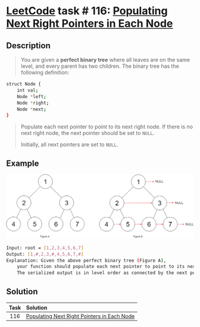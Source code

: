 # [LeetCode][leetcode] task # 116: [Populating Next Right Pointers in Each Node][task]

Description
-----------

> You are given a **perfect binary tree** where all leaves are on the same level,
> and every parent has two children. The binary tree has the following definition:

```sh
struct Node {
    int val;
    Node *left;
    Node *right;
    Node *next;
}
```
> Populate each next pointer to point to its next right node.
> If there is no next right node, the next pointer should be set to `NULL`.
> 
> Initially, all next pointers are set to `NULL`.

 Example
-------

![node.png](image/node.png)

```sh
Input: root = [1,2,3,4,5,6,7]
Output: [1,#,2,3,#,4,5,6,7,#]
Explanation: Given the above perfect binary tree (Figure A),
    your function should populate each next pointer to point to its next right node, just like in Figure B.
    The serialized output is in level order as connected by the next pointers, with '#' signifying the end of each level.
```

Solution
--------

| Task | Solution                                                |
|:----:|:--------------------------------------------------------|
| 116  | [Populating Next Right Pointers in Each Node][solution] |


[leetcode]: <http://leetcode.com/>
[task]: <https://leetcode.com/problems/path-sum-ii/>
[solution]: <https://github.com/wellaxis/witalis-jkit/blob/main/module/tasks/src/main/java/com/witalis/jkit/tasks/core/task/leetcode/h2/p116/option/Practice.java>
